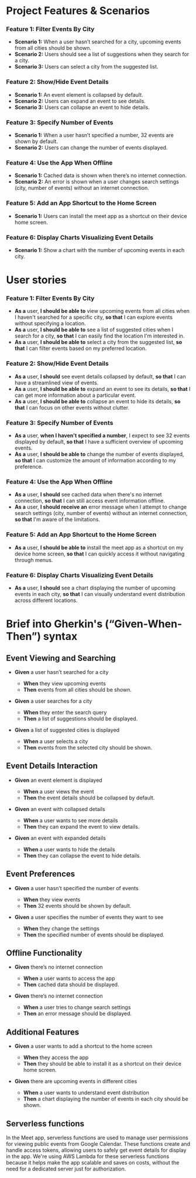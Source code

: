 # Project Features & Scenarios

### Feature 1: Filter Events By City
- **Scenario 1:** When a user hasn’t searched for a city, upcoming events from all cities should be shown.
- **Scenario 2:** Users should see a list of suggestions when they search for a city.
- **Scenario 3:** Users can select a city from the suggested list.

### Feature 2: Show/Hide Event Details
- **Scenario 1:** An event element is collapsed by default.
- **Scenario 2:** Users can expand an event to see details.
- **Scenario 3:** Users can collapse an event to hide details.

### Feature 3: Specify Number of Events
- **Scenario 1:** When a user hasn’t specified a number, 32 events are shown by default.
- **Scenario 2:** Users can change the number of events displayed.

### Feature 4: Use the App When Offline
- **Scenario 1:** Cached data is shown when there’s no internet connection.
- **Scenario 2:** An error is shown when a user changes search settings (city, number of events) without an internet connection.

### Feature 5: Add an App Shortcut to the Home Screen
- **Scenario 1:** Users can install the meet app as a shortcut on their device home screen.

### Feature 6: Display Charts Visualizing Event Details
- **Scenario 1:** Show a chart with the number of upcoming events in each city.

# User stories

### Feature 1: Filter Events By City
- **As a** user, **I should be able to** view upcoming events from all cities when I haven't searched for a specific city, **so that** I can explore events without specifying a location.
- **As a** user, **I should be able to** see a list of suggested cities when I search for a city, **so that** I can easily find the location I'm interested in.
- **As a** user, **I should be able to** select a city from the suggested list, **so that** I can filter events based on my preferred location.

### Feature 2: Show/Hide Event Details
- **As a** user, **I should** see event details collapsed by default, **so that** I can have a streamlined view of events.
- **As a** user, **I should be able to** expand an event to see its details, **so that** I can get more information about a particular event.
- **As a** user, **I should be able to** collapse an event to hide its details, **so that** I can focus on other events without clutter.

### Feature 3: Specify Number of Events
- **As a** user, **when I haven't specified a number**, I expect to see 32 events displayed by default, **so that** I have a sufficient overview of upcoming events.
- **As a** user, **I should be able to** change the number of events displayed, **so that** I can customize the amount of information according to my preference.

### Feature 4: Use the App When Offline
- **As a** user, **I should** see cached data when there's no internet connection, **so that** I can still access event information offline.
- **As a** user, **I should receive an** error message when I attempt to change search settings (city, number of events) without an internet connection, **so that** I'm aware of the limitations.

### Feature 5: Add an App Shortcut to the Home Screen
- **As a** user, **I should be able to** install the meet app as a shortcut on my device home screen, **so that** I can quickly access it without navigating through menus.

### Feature 6: Display Charts Visualizing Event Details
- **As a** user, **I should** see a chart displaying the number of upcoming events in each city, **so that** I can visually understand event distribution across different locations.

# Brief into Gherkin's (“Given-When-Then”) syntax

## Event Viewing and Searching

- **Given** a user hasn’t searched for a city
  - **When** they view upcoming events
  - **Then** events from all cities should be shown.

- **Given** a user searches for a city
  - **When** they enter the search query
  - **Then** a list of suggestions should be displayed.

- **Given** a list of suggested cities is displayed
  - **When** a user selects a city
  - **Then** events from the selected city should be shown.

## Event Details Interaction

- **Given** an event element is displayed
  - **When** a user views the event
  - **Then** the event details should be collapsed by default.

- **Given** an event with collapsed details
  - **When** a user wants to see more details
  - **Then** they can expand the event to view details.

- **Given** an event with expanded details
  - **When** a user wants to hide the details
  - **Then** they can collapse the event to hide details.

## Event Preferences

- **Given** a user hasn’t specified the number of events
  - **When** they view events
  - **Then** 32 events should be shown by default.

- **Given** a user specifies the number of events they want to see
  - **When** they change the settings
  - **Then** the specified number of events should be displayed.

## Offline Functionality

- **Given** there’s no internet connection
  - **When** a user wants to access the app
  - **Then** cached data should be displayed.

- **Given** there’s no internet connection
  - **When** a user tries to change search settings
  - **Then** an error message should be displayed.

## Additional Features

- **Given** a user wants to add a shortcut to the home screen
  - **When** they access the app
  - **Then** they should be able to install it as a shortcut on their device home screen.

- **Given** there are upcoming events in different cities
  - **When** a user wants to understand event distribution
  - **Then** a chart displaying the number of events in each city should be shown.

## Serverless functions

In the Meet app, serverless functions are used to manage user permissions for viewing public events from Google Calendar. These functions create and handle access tokens, allowing users to safely get event details for display in the app. We're using AWS Lambda for these serverless functions because it helps make the app scalable and saves on costs, without the need for a dedicated server just for authorization.